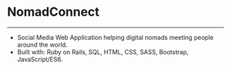 # NomadConnect
---
- Social Media Web Application helping digital nomads meeting people around the world.
- Built with: Ruby on Rails, SQL, HTML, CSS, SASS, Bootstrap, JavaScript/ES6.
